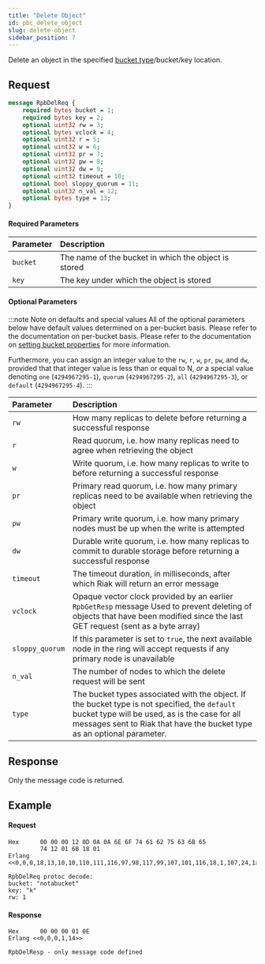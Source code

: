 ```yaml
---
title: "Delete Object"
id: pbc_delete_object
slug: delete-object
sidebar_position: 7
---
```


Delete an object in the specified [bucket type](../../../using/cluster-operations/bucket-types.md)/bucket/key location.

## Request

```protobuf
message RpbDelReq {
    required bytes bucket = 1;
    required bytes key = 2;
    optional uint32 rw = 3;
    optional bytes vclock = 4;
    optional uint32 r = 5;
    optional uint32 w = 6;
    optional uint32 pr = 7;
    optional uint32 pw = 8;
    optional uint32 dw = 9;
    optional uint32 timeout = 10;
    optional bool sloppy_quorum = 11;
    optional uint32 n_val = 12;
    optional bytes type = 13;
}
```

#### Required Parameters

| Parameter | Description                                          |
|:----------|:-----------------------------------------------------|
| `bucket`  | The name of the bucket in which the object is stored |
| `key`     | The key under which the object is stored             |

#### Optional Parameters

:::note Note on defaults and special values
All of the optional parameters below have default values determined on a
per-bucket basis. Please refer to the documentation on
per-bucket basis. Please refer to the documentation on [setting bucket properties](./set-bucket-props.md) for more information.

Furthermore, you can assign an integer value to the `rw`, `r`, `w`, `pr`,
`pw`, and `dw`, provided that that integer value is less than or equal to N,
*or* a special value denoting `one` (`4294967295-1`), `quorum`
(`4294967295-2`), `all` (`4294967295-3`), or `default` (`4294967295-4`).
:::

| Parameter       | Description                                                                                                                                                                                                                |
|:----------------|:---------------------------------------------------------------------------------------------------------------------------------------------------------------------------------------------------------------------------|
| `rw`            | How many replicas to delete before returning a successful response                                                                                                                                                         |
| `r`             | Read quorum, i.e. how many replicas need to agree when retrieving the object                                                                                                                                               |
| `w`             | Write quorum, i.e. how many replicas to write to before returning a successful response                                                                                                                                    |
| `pr`            | Primary read quorum, i.e. how many primary replicas need to be available when retrieving the object                                                                                                                        |
| `pw`            | Primary write quorum, i.e. how many primary nodes must be up when the write is attempted                                                                                                                                   |
| `dw`            | Durable write quorum, i.e. how many replicas to commit to durable storage before returning a successful response                                                                                                           |
| `timeout`       | The timeout duration, in milliseconds, after which Riak will return an error message                                                                                                                                       |
| `vclock`        | Opaque vector clock provided by an earlier `RpbGetResp` message Used to prevent deleting of objects that have been modified since the last GET request (sent as a byte array)                                              |
| `sloppy_quorum` | If this parameter is set to `true`, the next available node in the ring will accept requests if any primary node is unavailable                                                                                            |
| `n_val`         | The number of nodes to which the delete request will be sent                                                                                                                                                               |
| `type`          | The bucket types associated with the object. If the bucket type is not specified, the `default` bucket type will be used, as is the case for all messages sent to Riak that have the bucket type as an optional parameter. |

## Response

Only the message code is returned.

## Example

#### Request

    Hex      00 00 00 12 0D 0A 0A 6E 6F 74 61 62 75 63 6B 65
             74 12 01 6B 18 01
    Erlang <<0,0,0,18,13,10,10,110,111,116,97,98,117,99,107,101,116,18,1,107,24,1>>

    RpbDelReq protoc decode:
    bucket: "notabucket"
    key: "k"
    rw: 1

#### Response

    Hex      00 00 00 01 0E
    Erlang <<0,0,0,1,14>>

    RpbDelResp - only message code defined
